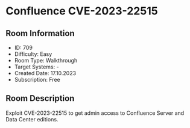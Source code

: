 ﻿# Confluence CVE-2023-22515

## Room Information
- ID: 709
- Difficulty: Easy
- Room Type: Walkthrough
- Target Systems: -
- Created Date: 17.10.2023
- Subscription: Free

## Room Description
Exploit CVE-2023-22515 to get admin access to Confluence Server and Data Center editions.
